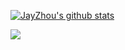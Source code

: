 <!--
**CodeMachine0121/CodeMachine0121** is a ✨ _special_ ✨ repository because its `README.md` (this file) appears on your GitHub profile.

Here are some ideas to get you started:

- 🔭 I’m currently working on ...
- 🌱 I’m currently learning ...
- 👯 I’m looking to collaborate on ...
- 🤔 I’m looking for help with ...
- 💬 Ask me about ...
- 📫 How to reach me: ...
- 😄 Pronouns: ...
- ⚡ Fun fact: ...
-->



[![JayZhou's github stats](https://github-readme-stats.vercel.app/api?username=CodeMachine0121&show_icons=true&title_color=fff&icon_color=79ff97&text_color=9f9f9f&bg_color=151515)](https://github.com/anuraghazra/github-readme-stats)



<a href="https://github.com/CodeMachine0121/Custom_Blockchain">
  <img align="left" src="https://github-readme-stats.vercel.app/api/pin/?username=CodeMachine0121&repo=Custom_Blockchain&show_icons=true&title_color=fff&icon_color=79ff97&text_color=9f9f9f&bg_color=151515" />
</a>
